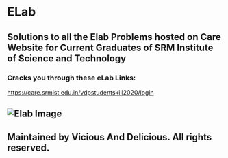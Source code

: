 # ELab
## Solutions to all the Elab Problems hosted on Care Website for Current Graduates of SRM Institute of Science and Technology

### Cracks you through these eLab Links:  
https://care.srmist.edu.in/vdpstudentskill2020/login

## ![Elab Image](https://i.ibb.co/z46PxBm/Screenshot-30.png)
  
## Maintained by Vicious And Delicious. All rights reserved.
